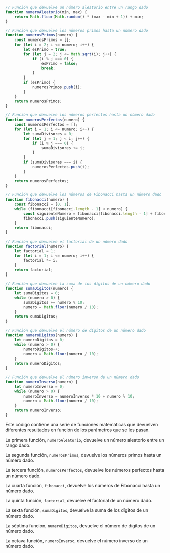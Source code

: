 ```javascript
// Función que devuelve un número aleatorio entre un rango dado
function numeroAleatorio(min, max) {
    return Math.floor(Math.random() * (max - min + 1)) + min;
}

// Función que devuelve los números primos hasta un número dado
function numerosPrimos(numero) {
    const numerosPrimos = [];
    for (let i = 2; i <= numero; i++) {
        let esPrimo = true;
        for (let j = 2; j <= Math.sqrt(i); j++) {
            if (i % j === 0) {
                esPrimo = false;
                break;
            }
        }
        if (esPrimo) {
            numerosPrimos.push(i);
        }
    }
    return numerosPrimos;
}

// Función que devuelve los números perfectos hasta un número dado
function numerosPerfectos(numero) {
    const numerosPerfectos = [];
    for (let i = 1; i <= numero; i++) {
        let sumaDivisores = 0;
        for (let j = 1; j < i; j++) {
            if (i % j === 0) {
                sumaDivisores += j;
            }
        }
        if (sumaDivisores === i) {
            numerosPerfectos.push(i);
        }
    }
    return numerosPerfectos;
}

// Función que devuelve los números de Fibonacci hasta un número dado
function fibonacci(numero) {
    const fibonacci = [0, 1];
    while (fibonacci[fibonacci.length - 1] < numero) {
        const siguienteNumero = fibonacci[fibonacci.length - 1] + fibonacci[fibonacci.length - 2];
        fibonacci.push(siguienteNumero);
    }
    return fibonacci;
}

// Función que devuelve el factorial de un número dado
function factorial(numero) {
    let factorial = 1;
    for (let i = 1; i <= numero; i++) {
        factorial *= i;
    }
    return factorial;
}

// Función que devuelve la suma de los dígitos de un número dado
function sumaDigitos(numero) {
    let sumaDigitos = 0;
    while (numero > 0) {
        sumaDigitos += numero % 10;
        numero = Math.floor(numero / 10);
    }
    return sumaDigitos;
}

// Función que devuelve el número de dígitos de un número dado
function numeroDigitos(numero) {
    let numeroDigitos = 0;
    while (numero > 0) {
        numeroDigitos++;
        numero = Math.floor(numero / 10);
    }
    return numeroDigitos;
}

// Función que devuelve el número inverso de un número dado
function numeroInverso(numero) {
    let numeroInverso = 0;
    while (numero > 0) {
        numeroInverso = numeroInverso * 10 + numero % 10;
        numero = Math.floor(numero / 10);
    }
    return numeroInverso;
}
```

Este código contiene una serie de funciones matemáticas que devuelven diferentes resultados en función de los parámetros que se les pasan.

La primera función, `numeroAleatorio`, devuelve un número aleatorio entre un rango dado.

La segunda función, `numerosPrimos`, devuelve los números primos hasta un número dado.

La tercera función, `numerosPerfectos`, devuelve los números perfectos hasta un número dado.

La cuarta función, `fibonacci`, devuelve los números de Fibonacci hasta un número dado.

La quinta función, `factorial`, devuelve el factorial de un número dado.

La sexta función, `sumaDigitos`, devuelve la suma de los dígitos de un número dado.

La séptima función, `numeroDigitos`, devuelve el número de dígitos de un número dado.

La octava función, `numeroInverso`, devuelve el número inverso de un número dado.